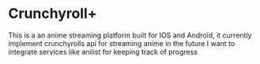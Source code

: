 # Crunchyroll+

This is a an anime streaming platform built for IOS and Android, it currently implement crunchyrolls api for streaming anime in the future I want to integrate services like anilist for keeping track of progress